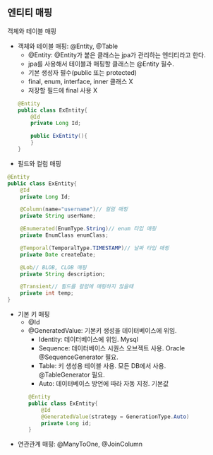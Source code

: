 ## 엔티티 매핑  
객체와 테이블 매핑    
- 객체와 테이블 매핑: @Entity, @Table   
    - @Entity: @Entity가 붙은 클래스는 jpa가 관리하는 엔티티라고 한다. 
    - jpa를 사용해서 테이블과 매핑할 클래스는 @Entity 필수.    
    - 기본 생성자 필수(public 또는 protected)  
    - final, enum, interface, inner 클래스 X    
    - 저장할 필드에 final 사용 X   
    ```java
    @Entity
    public class ExEntity{
        @Id
        private Long Id;

        public ExEntity(){
        }
    }
    ```
- 필드와 컬럼 매핑  
```java
@Entity
public class ExEntity{
    @Id
    private Long Id;

    @Column(name="username")// 컬럼 매핑
    private String userName;

    @Enumerated(EnumType.String)// enum 타입 매핑
    private EnumClass enumClass;

    @Temporal(TemporalType.TIMESTAMP)// 날짜 타입 매핑
    private Date createDate;

    @Lob// BLOB, CLOB 매핑
    private String description;

    @Transient// 필드를 컬럼에 매핑하지 않을때
    private int temp;
}
```
- 기본 키 매핑     
    - @Id   
    - @GeneratedValue: 기본키 생성을 데이터베이스에 위임.   
        - Identity: 데이터베이스에 위임. Mysql     
        - Sequence: 데이터베이스 시퀀스 오브젝트 사용. Oracle      
            @SequenceGenerator 필요.    
        - Table: 키 생성용 테이블 사용. 모든 DB에서 사용.  
            @TableGenerator 필요.   
        - Auto: 데이터베이스 방언에 따라 자동 지정. 기본값     
        ```java
        @Entity
        public class ExEntity{
            @Id
            @GeneratedValue(strategy = GenerationType.Auto)
            private Long id;
        }
        ```
- 연관관계 매핑: @ManyToOne, @JoinColumn    